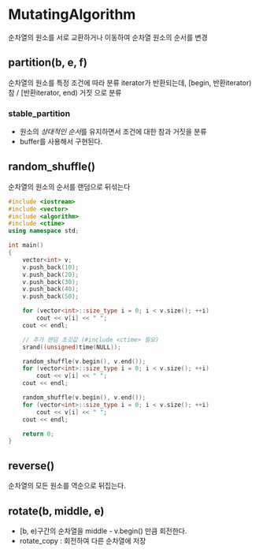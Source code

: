 # MutatingAlgorithm
순차열의 원소를 서로 교환하거나 이동하여 순차열 원소의 순서를 변경

## partition(b, e, f)
순차열의 원소를 특정 조건에 따라 분류
iterator가 반환되는데, [begin, 반환iterator) 참 / [반환iterator, end) 거짓 으로 분류

### stable_partition
- 원소의 *상대적인 순서*를 유지하면서 조건에 대한 참과 거짓을 분류
- buffer를 사용해서 구현된다. 

## random_shuffle()
순차열의 원소의 순서를 랜덤으로 뒤섞는다 

```cpp
#include <iostream>
#include <vector>
#include <algorithm>
#include <ctime>
using namespace std;

int main()
{
	vector<int> v;
	v.push_back(10);
	v.push_back(20);
	v.push_back(30);
	v.push_back(40);
	v.push_back(50);

	for (vector<int>::size_type i = 0; i < v.size(); ++i)
		cout << v[i] << " ";
	cout << endl;

    // 추가 랜덤 초깃값 (#include <ctime> 필요)
	srand((unsigned)time(NULL));

	random_shuffle(v.begin(), v.end());
	for (vector<int>::size_type i = 0; i < v.size(); ++i)
		cout << v[i] << " ";
	cout << endl;

	random_shuffle(v.begin(), v.end());
	for (vector<int>::size_type i = 0; i < v.size(); ++i)
		cout << v[i] << " ";
	cout << endl;

	return 0;
}
```

## reverse()
순차열의 모든 원소를 역순으로 뒤집는다. 

## rotate(b, middle, e)
- [b, e)구간의 순차열을 middle - v.begin() 만큼 회전한다. 
- rotate_copy : 회전하여 다른 순차열에 저장



















